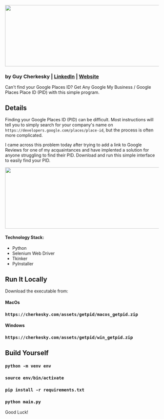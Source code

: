 
<img src="https://github.com/cherkesky/get_pid/blob/master/getpid_logo.png " height="200" width="600">

### by Guy Cherkesky | [LinkedIn](http://linkedin.com/in/cherkesky) | [Website](http://cherkesky.com) 

Can't find your Google Places ID? Get Any Google My Business / Google Places Place ID (PID) with this simple program.


## Details
Finding your Google Places ID (PID) can be difficult. Most instructions will tell you to simply search for your company's name on `https://developers.google.com/places/place-id`, but the process is often more complicated.

I came across this problem today after trying to add a link to Google Reviews for one of my acquaintances and have implented a solution for anyone struggling to find their PID. Download and run this simple interface to easily find your PID.

<img src="https://github.com/cherkesky/get_pid/blob/master/getpid_gif.gif " height="200" width="600">


#### Technology Stack: 
- Python
- Selenium Web Driver
- Tkinker
- PyInstaller

## Run It Locally

Download the executable from:

#### MacOs
### `https://cherkesky.com/assets/getpid/macos_getpid.zip`

#### Windows
### `https://cherkesky.com/assets/getpid/win_getpid.zip`


## Build Yourself

### `python -m venv env`
### `source env/bin/activate`
### `pip install -r requirements.txt`
### `python main.py`


Good Luck!
